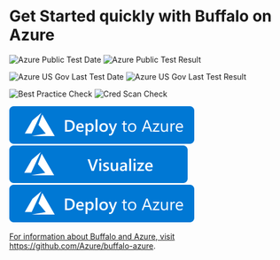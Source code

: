 # Get Started quickly with Buffalo on Azure

![Azure Public Test Date](https://azurequickstartsservice.blob.core.windows.net/badges/gobuffalo/PublicLastTestDate.svg)
![Azure Public Test Result](https://azurequickstartsservice.blob.core.windows.net/badges/gobuffalo/PublicDeployment.svg)

![Azure US Gov Last Test Date](https://azurequickstartsservice.blob.core.windows.net/badges/gobuffalo/FairfaxLastTestDate.svg)
![Azure US Gov Last Test Result](https://azurequickstartsservice.blob.core.windows.net/badges/gobuffalo/FairfaxDeployment.svg)

![Best Practice Check](https://azurequickstartsservice.blob.core.windows.net/badges/gobuffalo/BestPracticeResult.svg)
![Cred Scan Check](https://azurequickstartsservice.blob.core.windows.net/badges/gobuffalo/CredScanResult.svg)

[![Deploy To Azure](https://raw.githubusercontent.com/Azure/azure-quickstart-templates/master/1-CONTRIBUTION-GUIDE/images/deploytoazure.svg?sanitize=true)]("https://portal.azure.com/#create/Microsoft.Template/uri/https%3A%2F%2Fraw.githubusercontent.com%2FAzure%2Fazure-quickstart-templates%2Fmaster%2Fgobuffalo%2Fazuredeploy.json")  [![Visualize](https://raw.githubusercontent.com/Azure/azure-quickstart-templates/master/1-CONTRIBUTION-GUIDE/images/visualizebutton.svg?sanitize=true)]("http://armviz.io/#/?load=https%3A%2F%2Fraw.githubusercontent.com%2FAzure%2Fazure-quickstart-templates%2Fmaster%2Fgobuffalo%2Fazuredeploy.json")
    <img src="https://raw.githubusercontent.com/Azure/azure-quickstart-templates/master/1-CONTRIBUTION-GUIDE/images/deploytoazure.svg?sanitize=true" />

<a href="http://armviz.io/#/?load=https%3A%2F%2Fraw.githubusercontent.com%2FAzure%2F/azure-quickstart-templates%2Fmaster%2Fgobuffalo%2Fazuredeploy.json" target="_blank">
    


For information about Buffalo and Azure, visit https://github.com/Azure/buffalo-azure.

